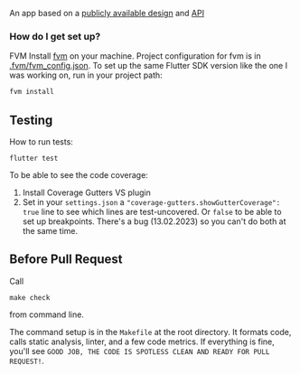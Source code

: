 An app based on a [publicly available design](https://www.figma.com/file/1gEKtGkPW4Tw41dw6kuzSJ/Weather-App-(Community)?node-id=0-1&t=JF3EbgYD4N3fFZr1-0) and [API](https://openweathermap.org/api)

### How do I get set up?

FVM
Install [fvm](https://fvm.app/) on your machine. Project configuration for fvm is in [.fvm/fvm_config.json](.fvm/fvm_config.json). To set up the same Flutter SDK version like the one I was working on, run in your project path: 
```bash
fvm install
``` 

## Testing
How to run tests:
```
flutter test
```

To be able to see the code coverage:
1. Install Coverage Gutters VS plugin
2. Set in your `settings.json` a `"coverage-gutters.showGutterCoverage": true` line to see which lines are test-uncovered. Or `false` to be able to set up breakpoints. There's a bug (13.02.2023) so you can't do both at the same time.

## Before Pull Request

Call 
```
make check
```
from command line. 

The command setup is in the `Makefile` at the root directory. It formats code, calls static analysis, linter, and a few code metrics. If everything is fine, you'll see `GOOD JOB, THE CODE IS SPOTLESS CLEAN AND READY FOR PULL REQUEST!`.